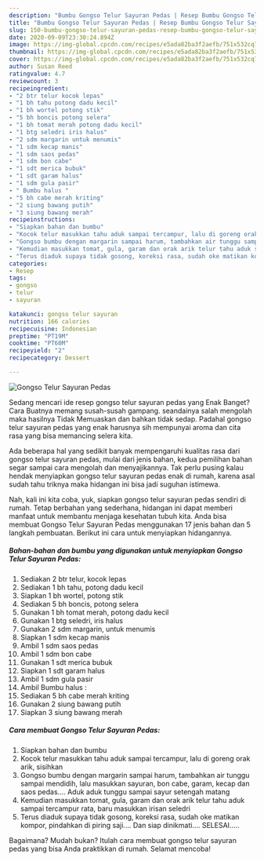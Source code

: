 ```yaml
---
description: "Bumbu Gongso Telur Sayuran Pedas | Resep Bumbu Gongso Telur Sayuran Pedas Yang Mudah Dan Praktis"
title: "Bumbu Gongso Telur Sayuran Pedas | Resep Bumbu Gongso Telur Sayuran Pedas Yang Mudah Dan Praktis"
slug: 150-bumbu-gongso-telur-sayuran-pedas-resep-bumbu-gongso-telur-sayuran-pedas-yang-mudah-dan-praktis
date: 2020-09-09T23:30:24.894Z
image: https://img-global.cpcdn.com/recipes/e5ada82ba3f2aefb/751x532cq70/gongso-telur-sayuran-pedas-foto-resep-utama.jpg
thumbnail: https://img-global.cpcdn.com/recipes/e5ada82ba3f2aefb/751x532cq70/gongso-telur-sayuran-pedas-foto-resep-utama.jpg
cover: https://img-global.cpcdn.com/recipes/e5ada82ba3f2aefb/751x532cq70/gongso-telur-sayuran-pedas-foto-resep-utama.jpg
author: Susan Reed
ratingvalue: 4.7
reviewcount: 3
recipeingredient:
- "2 btr telur kocok lepas"
- "1 bh tahu potong dadu kecil"
- "1 bh wortel potong stik"
- "5 bh boncis potong selera"
- "1 bh tomat merah potong dadu kecil"
- "1 btg seledri iris halus"
- "2 sdm margarin untuk menumis"
- "1 sdm kecap manis"
- "1 sdm saos pedas"
- "1 sdm bon cabe"
- "1 sdt merica bubuk"
- "1 sdt garam halus"
- "1 sdm gula pasir"
- " Bumbu halus "
- "5 bh cabe merah kriting"
- "2 siung bawang putih"
- "3 siung bawang merah"
recipeinstructions:
- "Siapkan bahan dan bumbu"
- "Kocok telur masukkan tahu aduk sampai tercampur, lalu di goreng orak arik, sisihkan"
- "Gongso bumbu dengan margarin sampai harum, tambahkan air tunggu sampai mendidih, lalu masukkan sayuran, bon cabe, garam, kecap dan saos pedas.... Aduk aduk tunggu sampai sayur setengah matang"
- "Kemudian masukkan tomat, gula, garam dan orak arik telur tahu aduk sampai tercampur rata, baru masukkan irisan seledri"
- "Terus diaduk supaya tidak gosong, koreksi rasa, sudah oke matikan kompor, pindahkan di piring saji.... Dan siap dinikmati.... SELESAI....."
categories:
- Resep
tags:
- gongso
- telur
- sayuran

katakunci: gongso telur sayuran 
nutrition: 166 calories
recipecuisine: Indonesian
preptime: "PT19M"
cooktime: "PT60M"
recipeyield: "2"
recipecategory: Dessert

---
```



![Gongso Telur Sayuran Pedas](https://img-global.cpcdn.com/recipes/e5ada82ba3f2aefb/751x532cq70/gongso-telur-sayuran-pedas-foto-resep-utama.jpg)

Sedang mencari ide resep gongso telur sayuran pedas yang Enak Banget? Cara Buatnya memang susah-susah gampang. seandainya salah mengolah maka hasilnya Tidak Memuaskan dan bahkan tidak sedap. Padahal gongso telur sayuran pedas yang enak harusnya sih mempunyai aroma dan cita rasa yang bisa memancing selera kita.



Ada beberapa hal yang sedikit banyak mempengaruhi kualitas rasa dari gongso telur sayuran pedas, mulai dari jenis bahan, kedua pemilihan bahan segar sampai cara mengolah dan menyajikannya. Tak perlu pusing kalau hendak menyiapkan gongso telur sayuran pedas enak di rumah, karena asal sudah tahu triknya maka hidangan ini bisa jadi suguhan istimewa.


Nah, kali ini kita coba, yuk, siapkan gongso telur sayuran pedas sendiri di rumah. Tetap berbahan yang sederhana, hidangan ini dapat memberi manfaat untuk membantu menjaga kesehatan tubuh kita. Anda bisa membuat Gongso Telur Sayuran Pedas menggunakan 17 jenis bahan dan 5 langkah pembuatan. Berikut ini cara untuk menyiapkan hidangannya.

<!--inarticleads1-->

##### Bahan-bahan dan bumbu yang digunakan untuk menyiapkan Gongso Telur Sayuran Pedas:

1. Sediakan 2 btr telur, kocok lepas
1. Sediakan 1 bh tahu, potong dadu kecil
1. Siapkan 1 bh wortel, potong stik
1. Sediakan 5 bh boncis, potong selera
1. Gunakan 1 bh tomat merah, potong dadu kecil
1. Gunakan 1 btg seledri, iris halus
1. Gunakan 2 sdm margarin, untuk menumis
1. Siapkan 1 sdm kecap manis
1. Ambil 1 sdm saos pedas
1. Ambil 1 sdm bon cabe
1. Gunakan 1 sdt merica bubuk
1. Siapkan 1 sdt garam halus
1. Ambil 1 sdm gula pasir
1. Ambil  Bumbu halus :
1. Sediakan 5 bh cabe merah kriting
1. Gunakan 2 siung bawang putih
1. Siapkan 3 siung bawang merah




<!--inarticleads2-->

##### Cara membuat Gongso Telur Sayuran Pedas:

1. Siapkan bahan dan bumbu
1. Kocok telur masukkan tahu aduk sampai tercampur, lalu di goreng orak arik, sisihkan
1. Gongso bumbu dengan margarin sampai harum, tambahkan air tunggu sampai mendidih, lalu masukkan sayuran, bon cabe, garam, kecap dan saos pedas.... Aduk aduk tunggu sampai sayur setengah matang
1. Kemudian masukkan tomat, gula, garam dan orak arik telur tahu aduk sampai tercampur rata, baru masukkan irisan seledri
1. Terus diaduk supaya tidak gosong, koreksi rasa, sudah oke matikan kompor, pindahkan di piring saji.... Dan siap dinikmati.... SELESAI.....




Bagaimana? Mudah bukan? Itulah cara membuat gongso telur sayuran pedas yang bisa Anda praktikkan di rumah. Selamat mencoba!
